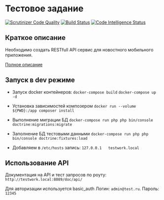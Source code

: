 # Тестовое задание

[![Scrutinizer Code Quality](https://scrutinizer-ci.com/g/nighten/testwork/badges/quality-score.png?b=master)](https://scrutinizer-ci.com/g/nighten/testwork/?branch=master)
[![Build Status](https://scrutinizer-ci.com/g/nighten/testwork/badges/build.png?b=master)](https://scrutinizer-ci.com/g/nighten/testwork/build-status/master)
[![Code Intelligence Status](https://scrutinizer-ci.com/g/nighten/testwork/badges/code-intelligence.svg?b=master)](https://scrutinizer-ci.com/code-intelligence)

## Краткое описание
Необходимо создать RESTfull API сервис для новостного мобильного приложения.

[Полное описание](doc/task.md)

## Запуск в dev режиме
* Запуск docker контейнеров:  ```docker-compose build``` ```docker-compose up -d```

* Установка зависимостей композером
```docker run --volume ${PWD}:/app composer install```

* Выполнение миграции БД
```docker-compose run php php bin/console doctrine:migrations:migrate```

* Заполнение БД тестовыми данными
```docker-compose run php php bin/console doctrine:fixtures:load```

* Добавляем в `/etc/hosts` запись: `127.0.0.1	testwork.local`

## Использование API
Документация на API и тест запросов по роуту: ```http://testwork.local:8089/doc/api/```

Для авторизации используется basic_auth
Логин: ```admin@test.ru```. Пароль: ```12345```
 

